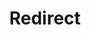 ﻿---
layout: src/layouts/Redirect.astro
title: Redirect
redirect: https://octopus.com/docs/runbooks/runbook-permissions
pubDate:  2023-01-01
navSearch: false
navSitemap: false
navMenu: false
---
